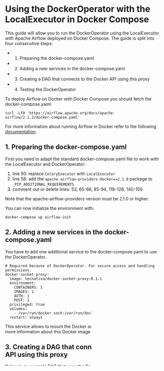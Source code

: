 # Using the DockerOperator with the LocalExecutor in Docker Compose

This guide will allow you to run the DockerOperator using the LocalExecutor with
Apache Airflow deployed on Docker Compose. The guide is split into four consecutive steps:

* 1. Preparing the docker-compose.yaml
* 2. Adding a new services in the docker-compose.yaml
* 3. Creating a DAG that connects to the Docker API using this proxy
* 4. Testing the DockerOperator

To deploy Airflow on Docker  with Docker Compose you should fetch the docker-compose.yaml:

```
curl -LfO 'https://airflow.apache.org/docs/apache-airflow/2.1.2/docker-compose.yaml'
```

For more information about running Airflow in Docker refer to the following
[documentation](https://airflow.apache.org/docs/apache-airflow/stable/start/docker.html).

## 1. Preparing the docker-compose.yaml

First you need to adapt the standard docker-compose.yaml file to work with
the LocalExecutor and DockerOperator:

1. line 50: replace `CeleryExecutor` with `LocalExecutor`
2. line 58: add the `apache-airflow-providers-docker==2.1.0` package to `_PIP_ADDITIONAL_REQUIREMENTS`
3. comment out or delete lines: 53, 65-66, 85-94, 118-128, 140-150

Note that the apache-airflow-providers version must be 2.1.0 or higher.

You can now initialize the environment with:

```
docker-compose up airflow-init
```

## 2. Adding a new services in the docker-compose.yaml

You have to add one additional service to the docker-compose.yaml to use the
DockerOperator.

```
# Required because of DockerOperator. For secure access and handling permissions.
docker-socket-proxy:
  image: tecnativa/docker-socket-proxy:0.1.1
  environment:
    CONTAINERS: 1
    IMAGES: 1
    AUTH: 1
    POST: 1
  privileged: true
  volumes:
    - /var/run/docker.sock:/var/run/docker.sock:ro
  restart: always
```

This service allows to mount the Docker socket more securely.
You can find more information about this Docker image [here](https://github.com/Tecnativa/docker-socket-proxy).

## 3. Creating a DAG that connects to the Docker API using this proxy

Below is an example DAG that uses the DockerOperator:

```
curl -LfO 'https://raw.githubusercontent.com/apache/airflow/main/airflow/providers/docker/example_dags/example_docker.py'
```

Place this file inside the dags/ folder.

You have to modify the task `t3` that uses the DockerOperator for it to work with the
docker-socker-proxy:

* line 45: set the `api_version` to at least `1.30`
* line 46: replace `localhost` with `docker-socket-proxy`
* line 47: change the command to `"echo TEST DOCKER SUCCESSFUL"`

## 4. Testing DockerOperator

Now trigger the `docker_sample` dag through the Airflow webserver UI.

In the Logs of the `docker_op_tester` task run you will see:

```
{docker.py:307} INFO - TEST DOCKER SUCCESSFUL
```

This indicates that the DockerOperator was successfully executed.
